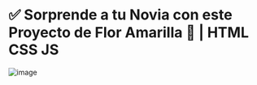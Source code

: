 # ✅ Sorprende  a tu Novia con este Proyecto de  Flor Amarilla 🌻 | HTML CSS JS

![image](https://github.com/user-attachments/assets/899d1b33-bc87-45f8-8cb9-e11cf992a9d6)
